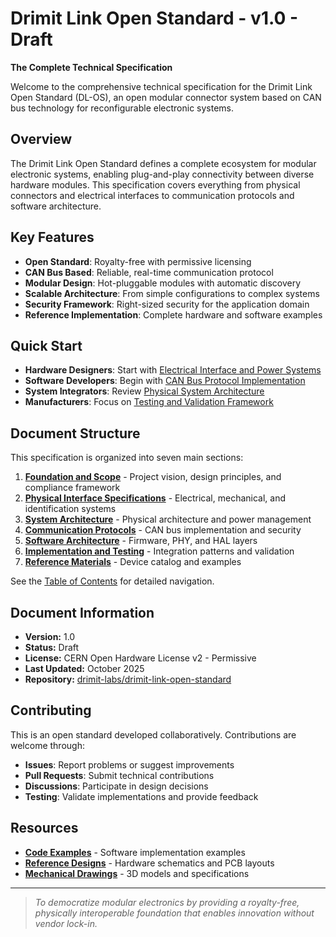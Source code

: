 # Drimit Link Open Standard - v1.0 - Draft

**The Complete Technical Specification**

Welcome to the comprehensive technical specification for the Drimit Link Open Standard (DL-OS), an open modular connector system based on CAN bus technology for reconfigurable electronic systems.

## Overview

The Drimit Link Open Standard defines a complete ecosystem for modular electronic systems, enabling plug-and-play connectivity between diverse hardware modules. This specification covers everything from physical connectors and electrical interfaces to communication protocols and software architecture.

## Key Features

- **Open Standard**: Royalty-free with permissive licensing
- **CAN Bus Based**: Reliable, real-time communication protocol
- **Modular Design**: Hot-pluggable modules with automatic discovery
- **Scalable Architecture**: From simple configurations to complex systems
- **Security Framework**: Right-sized security for the application domain
- **Reference Implementation**: Complete hardware and software examples

## Quick Start

- **Hardware Designers**: Start with [Electrical Interface and Power Systems](content/0002-physical-interface-specifications/0004-electrical-interface-and-power-systems/)
- **Software Developers**: Begin with [CAN Bus Protocol Implementation](content/0004-communication-protocols/0009-can-bus-protocol-implementation/)
- **System Integrators**: Review [Physical System Architecture](content/0003-system-architecture/0007-physical-system-architecture-and-form-factors/)
- **Manufacturers**: Focus on [Testing and Validation Framework](content/0006-implementation-and-testing/0016-testing-and-validation-framework/)

## Document Structure

This specification is organized into seven main sections:

1. **[Foundation and Scope](content/0001-foundation-and-scope/)** - Project vision, design principles, and compliance framework
2. **[Physical Interface Specifications](content/0002-physical-interface-specifications/)** - Electrical, mechanical, and identification systems
3. **[System Architecture](content/0003-system-architecture/)** - Physical architecture and power management
4. **[Communication Protocols](content/0004-communication-protocols/)** - CAN bus implementation and security
5. **[Software Architecture](content/0005-software-architecture/)** - Firmware, PHY, and HAL layers
6. **[Implementation and Testing](content/0006-implementation-and-testing/)** - Integration patterns and validation
7. **[Reference Materials](content/0007-reference-materials-and-device-catalog/)** - Device catalog and examples

See the [Table of Contents](SUMMARY.md) for detailed navigation.

## Document Information

- **Version:** 1.0
- **Status:** Draft
- **License:** CERN Open Hardware License v2 - Permissive  
- **Last Updated:** October 2025
- **Repository:** [drimit-labs/drimit-link-open-standard](https://github.com/drimit-labs/drimit-link-open-standard)

## Contributing

This is an open standard developed collaboratively. Contributions are welcome through:

- **Issues**: Report problems or suggest improvements
- **Pull Requests**: Submit technical contributions
- **Discussions**: Participate in design decisions
- **Testing**: Validate implementations and provide feedback

## Resources

- **[Code Examples](resources/code-examples/)** - Software implementation examples
- **[Reference Designs](resources/)** - Hardware schematics and PCB layouts
- **[Mechanical Drawings](resources/mechanical/)** - 3D models and specifications

---

> *To democratize modular electronics by providing a royalty-free, physically interoperable foundation that enables innovation without vendor lock-in.*